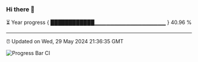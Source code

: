 ### Hi there 👋

⏳ Year progress { ████████████▁▁▁▁▁▁▁▁▁▁▁▁▁▁▁▁▁▁ } 40.96 %

---

⏰ Updated on Wed, 29 May 2024 21:36:35 GMT

![Progress Bar CI](https://github.com/IshwaranRudhara/GIT-ACTION/workflows/Progress%20Bar%20CI/badge.svg)
